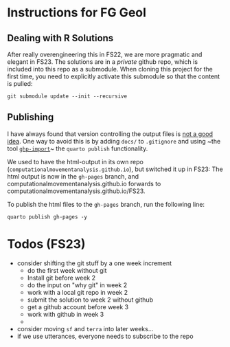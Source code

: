 # Instructions for FG GeoI

## Dealing with R Solutions

After really overengineering this in FS22, we are more pragmatic and elegant in FS23. The solutions are in a *private* github repo, which is included into this repo as a submodule. When cloning this project for the first time, you need to explicitly activate this submodule so that the content is pulled:

```
git submodule update --init --recursive
```

## Publishing

I have always found that version controlling the output files is [not a good idea](https://stackoverflow.com/q/67664158/4139249). One way to avoid this is by adding `docs/` to `.gitignore` and using ~the tool [`ghp-import`](https://pypi.org/project/ghp-import/)~ the `quarto publish` functionality. 

We used to have the html-output in its own repo (`computationalmovementanalysis.github.io`), but switched it up in FS23: The html output is now in the `gh-pages` branch, and computationalmovementanalysis.github.io forwards to computationalmovementanalysis.github.io/FS23.

To publish the html files to the `gh-pages` branch, run the following line:

```
quarto publish gh-pages -y
```



# Todos (FS23)

- consider shifting the git stuff by a one week increment
  - do the first week without git
  - Install git before week 2
  - do the input on "why git" in week 2
  - work with a local git repo in week 2
  - submit the solution to week 2 without github
  - get a github account before week 3
  - work with github in week 3
  - 
- consider moving `sf` and `terra` into later weeks...
- if we use utterances, everyone needs to subscribe to the repo


